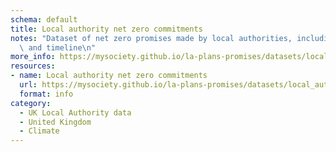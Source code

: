 ```yaml
---
schema: default
title: Local authority net zero commitments
notes: "Dataset of net zero promises made by local authorities, including their scope\
  \ and timeline\n"
more_info: https://mysociety.github.io/la-plans-promises/datasets/local_authority_net_zero_commitments/latest
resources:
- name: Local authority net zero commitments
  url: https://mysociety.github.io/la-plans-promises/datasets/local_authority_net_zero_commitments/latest
  format: info
category:
  - UK Local Authority data
  - United Kingdom
  - Climate
---
```

